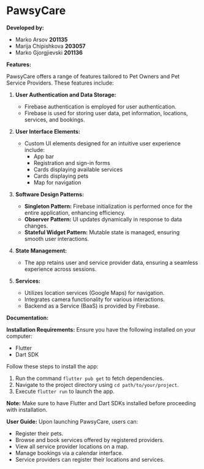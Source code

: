 # PawsyCare

**Developed by:**

- Marko Arsov **201135**
- Marija Chipishkova **203057**
- Marko Gjorgjievski **201136**

**Features:**

PawsyCare offers a range of features tailored to Pet Owners and Pet Service Providers. These features include:

1. **User Authentication and Data Storage:**
   - Firebase authentication is employed for user authentication.
   - Firebase is used for storing user data, pet information, locations, services, and bookings.

2. **User Interface Elements:**
   - Custom UI elements designed for an intuitive user experience include:
     - App bar
     - Registration and sign-in forms
     - Cards displaying available services
     - Cards displaying pets
     - Map for navigation

3. **Software Design Patterns:**
   - **Singleton Pattern:** Firebase initialization is performed once for the entire application, enhancing efficiency.
   - **Observer Pattern:** UI updates dynamically in response to data changes.
   - **Stateful Widget Pattern:** Mutable state is managed, ensuring smooth user interactions.

4. **State Management:**
   - The app retains user and service provider data, ensuring a seamless experience across sessions.

5. **Services:**
   - Utilizes location services (Google Maps) for navigation.
   - Integrates camera functionality for various interactions.
   - Backend as a Service (BaaS) is provided by Firebase.

**Documentation:**

**Installation Requirements:**
Ensure you have the following installed on your computer:

- Flutter
- Dart SDK

Follow these steps to install the app:

1. Run the command `flutter pub get` to fetch dependencies.
2. Navigate to the project directory using `cd path/to/your/project`.
3. Execute `flutter run` to launch the app.

**Note:** Make sure to have Flutter and Dart SDKs installed before proceeding with installation.

**User Guide:**
Upon launching PawsyCare, users can:

- Register their pets.
- Browse and book services offered by registered providers.
- View all service provider locations on a map.
- Manage bookings via a calendar interface.
- Service providers can register their locations and services.
